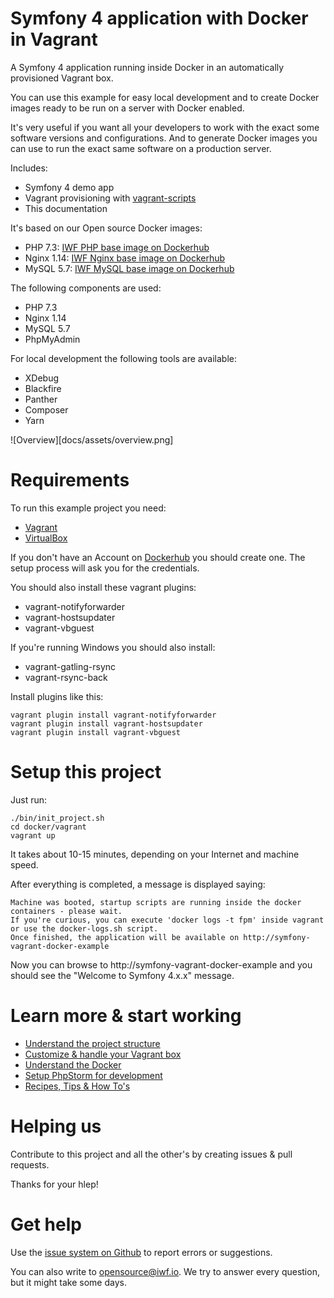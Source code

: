 # Symfony 4 application with Docker in Vagrant


A Symfony 4 application running inside Docker in an automatically provisioned Vagrant box.

You can use this example for easy local development and to create Docker images ready to be run on a server with Docker enabled.

It's very useful if you want all your developers to work with the exact some software versions and configurations. And to generate
Docker images you can use to run the exact same software on a production server.

Includes:

- Symfony 4 demo app
- Vagrant provisioning with [vagrant-scripts](https://github.com/iwf-web/vagrant-scripts)
- This documentation


It's based on our Open source Docker images:

- PHP 7.3: [IWF PHP base image on Dockerhub](https://hub.docker.com/repository/docker/iwfwebsolutions/phpfpm)
- Nginx 1.14: [IWF Nginx base image on Dockerhub](https://hub.docker.com/repository/docker/iwfwebsolutions/nginx)
- MySQL 5.7: [IWF MySQL base image on Dockerhub](https://hub.docker.com/repository/docker/iwfwebsolutions/mysql)


The following components are used:

- PHP 7.3
- Nginx 1.14
- MySQL 5.7
- PhpMyAdmin


For local development the following tools are available:

- XDebug
- Blackfire
- Panther
- Composer
- Yarn

![Overview][docs/assets/overview.png]


# Requirements

To run this example project you need:

- [Vagrant](https://www.vagrantup.com)
- [VirtualBox](https://www.virtualbox.org)

If you don't have an Account on [Dockerhub](https://www.dockerhub.com) you should create one.
The setup process will ask you for the credentials.

You should also install these vagrant plugins:

- vagrant-notifyforwarder
- vagrant-hostsupdater
- vagrant-vbguest

If you're running Windows you should also install:

- vagrant-gatling-rsync
- vagrant-rsync-back

Install plugins like this:

```
vagrant plugin install vagrant-notifyforwarder
vagrant plugin install vagrant-hostsupdater
vagrant plugin install vagrant-vbguest
```

# Setup this project

Just run:

```
./bin/init_project.sh
cd docker/vagrant
vagrant up
```

It takes about 10-15 minutes, depending on your Internet and machine speed.

After everything is completed, a message is displayed saying:

```
Machine was booted, startup scripts are running inside the docker containers - please wait. 
If you're curious, you can execute 'docker logs -t fpm' inside vagrant or use the docker-logs.sh script. 
Once finished, the application will be available on http://symfony-vagrant-docker-example
``` 

Now you can browse to http://symfony-vagrant-docker-example and you should see the "Welcome to Symfony 4.x.x" message.


# Learn more & start working

- [Understand the project structure](docs/structure.md)
- [Customize & handle your Vagrant box](docs/vagrant.md)
- [Understand the Docker](docs/docker.md)
- [Setup PhpStorm for development](docs/phpstorm.md)
- [Recipes, Tips & How To's](docs/tips.md)


# Helping us

Contribute to this project and all the other's by creating issues & pull requests.

Thanks for your hlep!


# Get help

Use the [issue system on Github](https://github.com/iwf-web/symfony-vagrant-docker-example/issues) to report errors or suggestions.

You can also write to opensource@iwf.io. We try to answer every question, but it might take some days.

 
